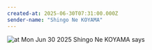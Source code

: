 ```yaml
---
created-at: 2025-06-30T07:31:00.000Z
sender-name: "Shingo Ne KOYAMA"
---
```


![at Mon Jun 30 2025 Shingo Ne KOYAMA says](./messages/images/IMG-20250630-WA0004.jpg)

